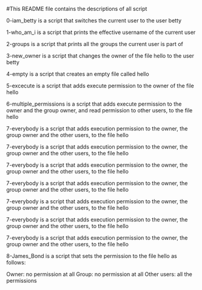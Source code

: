 #This README file contains the descriptions of all script

0-iam_betty is a script that switches the current user to the user betty

1-who_am_i is a script that prints the effective username of the current user

2-groups is a script that prints all the groups the current user is part of

3-new_owner is a script that changes the owner of the file hello to the user betty

4-empty is a script that creates an empty file called hello

5-excecute is  a script that adds execute permission to the owner of the file hello

6-multiple_permissions is a script that adds execute permission to the owner and the group owner, and read permission to other users, to the file hello

7-everybody is a script that adds execution permission to the owner, the group owner and the other users, to the file hello

7-everybody is a script that adds execution permission to the owner, the group owner and the other users, to the file hello

7-everybody is a script that adds execution permission to the owner, the group owner and the other users, to the file hello

7-everybody is a script that adds execution permission to the owner, the group owner and the other users, to the file hello

7-everybody is a script that adds execution permission to the owner, the group owner and the other users, to the file hello

7-everybody is a script that adds execution permission to the owner, the group owner and the other users, to the file hello

7-everybody is a script that adds execution permission to the owner, the group owner and the other users, to the file hello

8-James_Bond is a script that sets the permission to the file hello as follows:

Owner: no permission at all
Group: no permission at all
Other users: all the permissions



